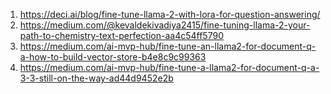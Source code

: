1. https://deci.ai/blog/fine-tune-llama-2-with-lora-for-question-answering/
2. https://medium.com/@kevaldekivadiya2415/fine-tuning-llama-2-your-path-to-chemistry-text-perfection-aa4c54ff5790
3. https://medium.com/ai-mvp-hub/fine-tune-an-llama2-for-document-q-a-how-to-build-vector-store-b4e8c9c99363
4. https://medium.com/ai-mvp-hub/fine-tune-a-llama2-for-document-q-a-3-3-still-on-the-way-ad44d9452e2b
